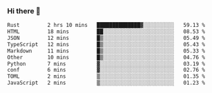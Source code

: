 ### Hi there 👋
<!--START_SECTION:waka-->

```txt
Rust         2 hrs 10 mins   ██████████████▓░░░░░░░░░░   59.13 %
HTML         18 mins         ██░░░░░░░░░░░░░░░░░░░░░░░   08.53 %
JSON         12 mins         █▒░░░░░░░░░░░░░░░░░░░░░░░   05.49 %
TypeScript   12 mins         █▒░░░░░░░░░░░░░░░░░░░░░░░   05.43 %
Markdown     11 mins         █▒░░░░░░░░░░░░░░░░░░░░░░░   05.33 %
Other        10 mins         █▒░░░░░░░░░░░░░░░░░░░░░░░   04.76 %
Python       7 mins          ▓░░░░░░░░░░░░░░░░░░░░░░░░   03.19 %
conf         6 mins          ▓░░░░░░░░░░░░░░░░░░░░░░░░   02.76 %
TOML         2 mins          ▒░░░░░░░░░░░░░░░░░░░░░░░░   01.35 %
JavaScript   2 mins          ▒░░░░░░░░░░░░░░░░░░░░░░░░   01.23 %
```

<!--END_SECTION:waka-->

<!--
**YoganshSharma/YoganshSharma** is a ✨ _special_ ✨ repository because its `README.md` (this file) appears on your GitHub profile.

Here are some ideas to get you started:

- 🔭 I’m currently working on ...
- 🌱 I’m currently learning ...
- 👯 I’m looking to collaborate on ...
- 🤔 I’m looking for help with ...
- 💬 Ask me about ...
- 📫 How to reach me: ...
- 😄 Pronouns: ...
- ⚡ Fun fact: ...
-->
